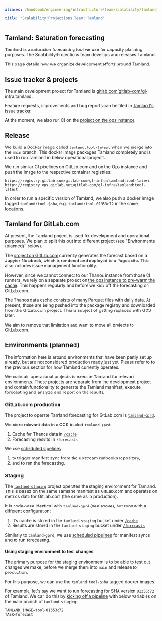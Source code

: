 ```yaml
---
aliases: /handbook/engineering/infrastructure/team/scalability/tamland.html

title: "Scalability:Projections Team: Tamland"
---
```





## Tamland: Saturation forecasting

Tamland is a saturation forecasting tool we use for capacity planning purposes. The Scalability:Projections team develops and releases Tamland.

This page details how we organize development efforts around Tamland.

## Issue tracker & projects

The main development project for Tamland is [gitlab.com/gitlab-com/gl-infra/tamland](https://gitlab.com/gitlab-com/gl-infra/tamland).

Feature requests, improvements and bug reports can be filed in [Tamland's issue tracker](https://gitlab.com/gitlab-com/gl-infra/tamland/-/issues).

At the moment, we also run CI on the [project on the ops instance](https://ops.gitlab.net/gitlab-com/gl-infra/tamland).

## Release

We build a Docker image called `tamland:tool-latest` when we merge into the `main` branch. This docker image packages Tamland completely and is used to run Tamland in below operational projects.

We run similar CI pipelines on GitLab.com and on the Ops instance and push the image to the respective container registries:

```
https://registry.gitlab.com/gitlab-com/gl-infra/tamland:tool-latest
https://registry.ops.gitlab.net/gitlab-com/gl-infra/tamland:tool-latest
```

In order to run a specific version of Tamland, we also push a docker image tagged `tamland:tool-$sha`, e.g. `tamland:tool-01353c72` in the same locations.

## Tamland for GitLab.com

At present, the Tamland project is used for development and operational purposes. We plan to split this out into different project (see "Environments (planned)" below).

The [project on GitLab.com](https://gitlab.com/gitlab-com/gl-infra/tamland/-/issues) currently generates the forecast based on a Jupyter Notebook, which is rendered and deployed to a Pages site. This also includes issue management functionality.

However, since we cannot connect to our Thanos instance from those CI runners, we rely on a separate project on [the ops instance to pre-warm the cache](https://ops.gitlab.net/gitlab-com/gl-infra/tamland). This happens regularly and before we kick off the forecasting on GitLab.com.

The Thanos data cache consists of many Parquet files with daily data. At present, those are being pushed into the package registry and downloaded from the GitLab.com project. This is subject of getting replaced with GCS later.

We aim to remove that limitation and want to [move all projects to GitLab.com](https://gitlab.com/gitlab-com/gl-infra/tamland/-/issues/99).

## Environments (planned)

The information here is around environments that have been partly set up already, but are not considered production ready just yet. Please refer to to the previous section for how Tamland currently operates.

We maintain operational projects to execute Tamland for relevant environments. These projects are separate from the development project and contain functionality to generate the Tamland manifest, execute forecasting and analyze and report on the results.

### GitLab.com production

The project to operate Tamland forecasting for GitLab.com is [`tamland-gprd`](https://ops.gitlab.net/gitlab-com/scalability/tamland-gprd). 

We store relevant data in a GCS bucket `tamland-gprd`:

1. Cache for Thanos data in [`/cache`](https://console.cloud.google.com/storage/browser/tamland-gprd/cache)
2. Forecasting results in [`/forecasts`](https://console.cloud.google.com/storage/browser/tamland-gprd/forecasts)

We use [scheduled pipelines](https://ops.gitlab.net/gitlab-com/scalability/tamland-gprd/-/pipeline_schedules) 

1. to trigger manifest sync from the upstream runbooks repository,
2. and to run the forecasting.

### Staging

The [`tamland-staging`](https://ops.gitlab.net/gitlab-com/scalability/tamland-staging) project operates the staging environment for Tamland. This is based on the same Tamland manifest as GitLab.com and operates on metrics data for GitLab.com (the same as in production).

It is code-wise identical with `tamland-gprd` (see above), but runs with a different configuration:

1. It's cache is stored in the `tamland-staging` bucket under [`/cache`](https://console.cloud.google.com/storage/browser/tamland-staging/cache)
2. Results are stored in the `tamland-staging` bucket under [`/forecasts`](https://console.cloud.google.com/storage/browser/tamland-staging/forecasts) 

Similarly to `tamland-gprd`, we use [scheduled pipelines](https://ops.gitlab.net/gitlab-com/scalability/tamland-staging/-/pipeline_schedules) for manifest syncs and to run forecasting.

#### Using staging environment to test changes

The primary purpose for the staging environment is to be able to test out changes we make, before we merge them into `main` and release to production.

For this purpose, we can use the `tamland:tool-$sha` tagged docker images. 

For example, let's say we want to run forecasting for SHA version `01353c72` of Tamland. We can do this by [kicking off a pipeline](https://ops.gitlab.net/gitlab-com/scalability/tamland-staging/-/pipelines) with below variables on the main branch of `tamland-staging`:

```
TAMLAND_IMAGE=tool-01353c72
TASK=forecast
```
